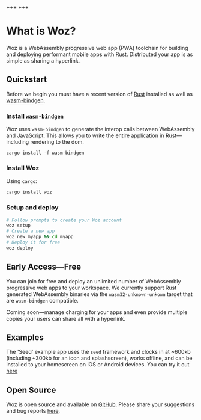 +++
+++

# What is Woz?

Woz is a WebAssembly progressive web app (PWA) toolchain for building and deploying performant mobile apps with Rust. Distributed your app is as simple as sharing a hyperlink.

## Quickstart

Before we begin you must have a recent version of [Rust](https://www.rust-lang.org) installed as well as [wasm-bindgen](https://github.com/rustwasm/wasm-bindgen).

### Install `wasm-bindgen`

Woz uses `wasm-bindgen` to generate the interop calls between WebAssembly and JavaScript. This allows you to write the entire application in Rust—including rendering to the dom.

```
cargo install -f wasm-bindgen
```

### Install Woz

Using `cargo`:

```sh
cargo install woz
```

### Setup and deploy

```sh
# Follow prompts to create your Woz account
woz setup
# Create a new app
woz new myapp && cd myapp
# Deploy it for free
woz deploy
```

## Early Access—Free

You can join for free and deploy an unlimited number of WebAssembly progressive web apps to your workspace. We currently support Rust generated WebAssembly binaries via the `wasm32-unknown-unkown` target that are `wasm-bindgen` compatible.

Coming soon—manage charging for your apps and even provide multiple copies your users can share all with a hyperlink.


## Examples

The 'Seed' example app uses the `seed` framework and clocks in at ~600kb (including ~300kb for an icon and splashscreen), works offline, and can be installed to your homescreen on iOS or Android devices. You can try it out [here](https://woz.sh/us-west-2:f72ab923-2251-4e0d-925e-f3a4408ec70e/seed/index.html)

## Open Source

Woz is open source and available on [GitHub](https://github.com/alexkehayias/woz). Please share your suggestions and bug reports [here](https://github.com/alexkehayias/woz/issues).
